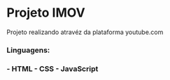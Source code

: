 # Projeto IMOV
Projeto realizando atravéz da plataforma youtube.com

<h3> Linguagens: <h3>
- HTML
- CSS
- JavaScript
 
